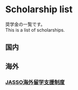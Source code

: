# Scholarship list

奨学金の一覧です。  
This is a list of scholarships.

## 国内

## 海外

### [JASSO海外留学支援制度](https://www.jasso.go.jp/ryugaku/tantosha/study_a/short_term_h/index.html)
